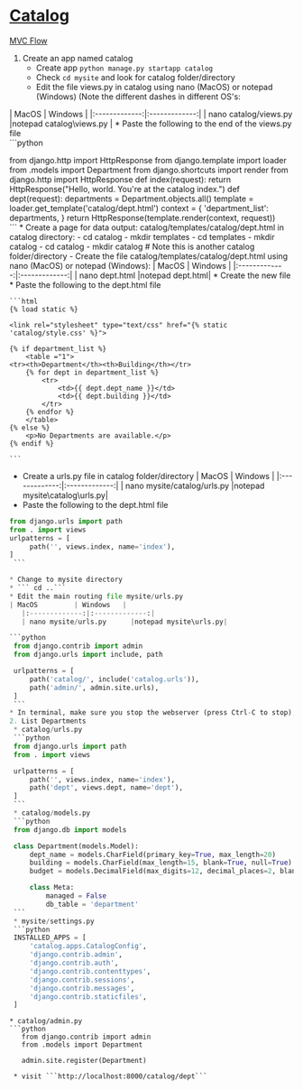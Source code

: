 # [Catalog](https://developer.mozilla.org/en-US/docs/Learn/Server-side/Django)
[MVC]: https://mdn.mozillademos.org/files/13931/basic-django.png "MVC"
[MVC Flow](https://mdn.mozillademos.org/files/13931/basic-django.png)
1. Create an app named catalog
    * Create app ``` python manage.py startapp catalog ```
    * Check ```cd mysite``` and look for catalog folder/directory
    * Edit the file views.py in catalog using nano (MacOS) or notepad (Windows) (Note the different dashes in different OS's:

| MacOS         | Windows   | 
      |:-------------:|:-------------:| 
      | nano catalog/views.py       |notepad catalog\views.py |
    * Paste the following to the end of the views.py file  
    ```python
    
   from django.http import HttpResponse
   from django.template import loader
   from .models import Department
   from django.shortcuts import render
    from django.http import HttpResponse
    def index(request):
        return HttpResponse("Hello, world. You're at the catalog index.")
    def dept(request):
        departments = Department.objects.all()
        template = loader.get_template('catalog/dept.html')
        context = {
            'department_list': departments,
        }
        return HttpResponse(template.render(context, request))   
    ```
    * Create a page for data output: catalog/templates/catalog/dept.html
    in catalog directory:
    - cd catalog
    - mkdir templates
    - cd templates
    - mkdir catalog
    - cd catalog
    - mkdir catalog # Note this is another catalog folder/directory
    - Create the file catalog/templates/catalog/dept.html using nano (MacOS) or notepad (Windows):
| MacOS         | Windows   | 
      |:-------------:|:-------------:| 
      | nano dept.html      |notepad dept.html|
    * Create the new file  
    * Paste the following to the dept.html file 
       
    ```html
    {% load static %}
    
    <link rel="stylesheet" type="text/css" href="{% static 'catalog/style.css' %}">
    
    {% if department_list %}
        <table ="1">
    <tr><th>Department</th><th>Building</th></tr>
        {% for dept in department_list %}
            <tr>
                <td>{{ dept.dept_name }}</td>
                <td>{{ dept.building }}</td>
            </tr>
        {% endfor %}
        </table>
    {% else %}
        <p>No Departments are available.</p>
    {% endif %}
   
    ```
   * Create a urls.py file in catalog folder/directory
   | MacOS         | Windows   | 
      |:-------------:|:-------------:| 
      | nano mysite/catalog/urls.py      |notepad mysite\catalog\urls.py|
   * Paste the following to the dept.html file 
       

   ```python
   from django.urls import path
   from . import views
   urlpatterns = [
        path('', views.index, name='index'),
   ]
    ```
   
   * Change to mysite directory
   * ``` cd ..```
   * Edit the main routing file mysite/urls.py
   | MacOS         | Windows   | 
      |:-------------:|:-------------:| 
      | nano mysite/urls.py      |notepad mysite\urls.py|
  
   ```python
    from django.contrib import admin
    from django.urls import include, path

    urlpatterns = [
        path('catalog/', include('catalog.urls')),
        path('admin/', admin.site.urls),
    ]
    ```
   * In terminal, make sure you stop the webserver (press Ctrl-C to stop), restart it with ``` python manage.py runserver```
2. List Departments
    * catalog/urls.py
    ```python
    from django.urls import path
    from . import views

    urlpatterns = [
        path('', views.index, name='index'),
        path('dept', views.dept, name='dept'),
    ]
    ```
    * catalog/models.py
    ```python
    from django.db import models

    class Department(models.Model):
        dept_name = models.CharField(primary_key=True, max_length=20)
        building = models.CharField(max_length=15, blank=True, null=True)
        budget = models.DecimalField(max_digits=12, decimal_places=2, blank=True, null=True)

        class Meta:
            managed = False
            db_table = 'department'
    ```
    * mysite/settings.py
    ```python
    INSTALLED_APPS = [
        'catalog.apps.CatalogConfig',
        'django.contrib.admin',
        'django.contrib.auth',
        'django.contrib.contenttypes',
        'django.contrib.sessions',
        'django.contrib.messages',
        'django.contrib.staticfiles',
    ]
   ```
    * catalog/admin.py
    ```python
       from django.contrib import admin
       from .models import Department

       admin.site.register(Department)
   ```
    * visit ```http://localhost:8000/catalog/dept```


